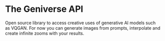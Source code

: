 # The Geniverse API
Open source library to access creative uses of generative AI models such as VQGAN. For now you can generate images from prompts, interpolate and create infinite zooms with your results. 
